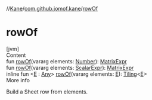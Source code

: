 //[Kane](../index.md)/[com.github.jomof.kane](index.md)/[rowOf](row-of.md)



# rowOf  
[jvm]  
Content  
fun [rowOf](row-of.md)(vararg elements: [Number](https://kotlinlang.org/api/latest/jvm/stdlib/kotlin/-number/index.html)): [MatrixExpr](-matrix-expr/index.md)  
fun [rowOf](row-of.md)(vararg elements: [ScalarExpr](-scalar-expr/index.md)): [MatrixExpr](-matrix-expr/index.md)  
inline fun <[E](row-of.md) : [Any](https://kotlinlang.org/api/latest/jvm/stdlib/kotlin/-any/index.html)> [rowOf](row-of.md)(vararg elements: [E](row-of.md)): [Tiling](../com.github.jomof.kane.impl/-tiling/index.md)<[E](row-of.md)>  
More info  


Build a Sheet row from elements.

  



